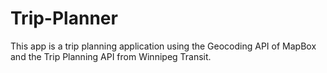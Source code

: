 # Trip-Planner
This app is a trip planning application using the Geocoding API of MapBox and the Trip Planning API from Winnipeg Transit.
